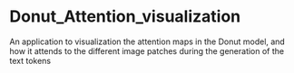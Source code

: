 # Donut_Attention_visualization
An application to visualization the attention maps in the Donut model, and how it attends to the different image patches during the generation of the text tokens
